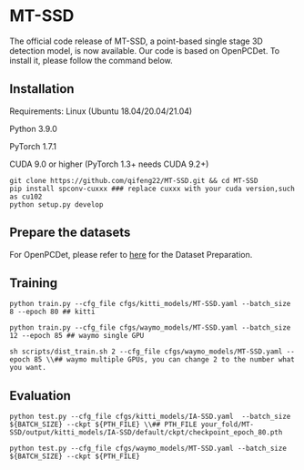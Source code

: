 # MT-SSD
The official code release of MT-SSD, a point-based single stage 3D detection model, is now available. Our code is based on OpenPCDet. To install it, please follow the command below.
## Installation
Requirements:
Linux (Ubuntu 18.04/20.04/21.04)

Python 3.9.0

PyTorch 1.7.1

CUDA 9.0 or higher (PyTorch 1.3+ needs CUDA 9.2+)
```
git clone https://github.com/qifeng22/MT-SSD.git && cd MT-SSD
pip install spconv-cuxxx ### replace cuxxx with your cuda version,such as cu102
python setup.py develop
```
## Prepare the datasets
For OpenPCDet, please refer to [here](https://github.com/open-mmlab/OpenPCDet/blob/master/docs/GETTING_STARTED.md) for the Dataset Preparation.

## Training
```
python train.py --cfg_file cfgs/kitti_models/MT-SSD.yaml --batch_size 8 --epoch 80 ## kitti

python train.py --cfg_file cfgs/waymo_models/MT-SSD.yaml --batch_size 12 --epoch 85 ## waymo single GPU

sh scripts/dist_train.sh 2 --cfg_file cfgs/waymo_models/MT-SSD.yaml --epoch 85 \\## waymo multiple GPUs, you can change 2 to the number what you want.
```
## Evaluation
```
python test.py --cfg_file cfgs/kitti_models/IA-SSD.yaml  --batch_size ${BATCH_SIZE} --ckpt ${PTH_FILE} \\## PTH_FILE your_fold/MT-SSD/output/kitti_models/IA-SSD/default/ckpt/checkpoint_epoch_80.pth

python test.py --cfg_file cfgs/waymo_models/MT-SSD.yaml --batch_size ${BATCH_SIZE} --ckpt ${PTH_FILE} 
```

